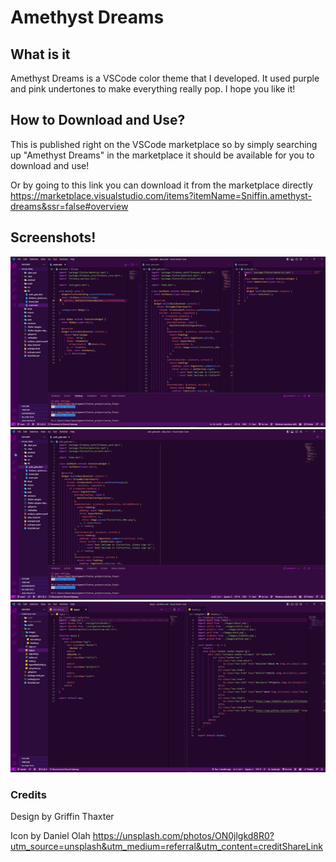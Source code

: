 # Amethyst Dreams

## What is it
Amethyst Dreams is a VSCode color theme that I developed. It used purple and pink undertones to make everything really pop. I hope you like it!

## How to Download and Use?
This is published right on the VSCode marketplace so by simply searching up "Amethyst Dreams" in the marketplace it should be available for you to download and use!

Or by going to this link you can download it from the marketplace directly
https://marketplace.visualstudio.com/items?itemName=Sniffin.amethyst-dreams&ssr=false#overview 

## Screenshots!
![Alt text](screenshots/Picture1.png)
![Alt text](screenshots/Picture2.png)
![Alt text](screenshots/Picture3.png)
### Credits
Design by Griffin Thaxter

Icon by Daniel Olah
https://unsplash.com/photos/ON0jlgkd8R0?utm_source=unsplash&utm_medium=referral&utm_content=creditShareLink
